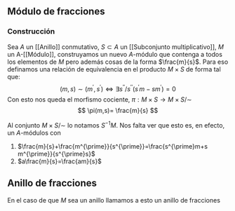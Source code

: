 
## Módulo de fracciones
### Construcción

Sea $A$ un [[Anillo]] conmutativo, $S \subset A$ un [[Subconjunto multiplicativo]], $M$ un A-[[Módulo]], construyamos un nuevo $A$-módulo que contenga a todos los elementos de $M$ pero además cosas de la forma $\frac{m}{s}$. Para eso definamos una relación de equivalencia en el producto $M\times S$ de forma tal que:
$$
(m,s)\sim(m^{\prime},s^{\prime}) \iff \exists s^{\prime\prime} /  s^{\prime\prime} (s^{\prime}m - s m^{\prime}) = 0
$$
Con esto nos queda el morfismo cociente, $\pi: M\times S\to M\times S / \sim$
$$
\pi(m,s)= \frac{m}{s}
$$

Al conjunto $M\times S /\sim$ lo notamos $S^{-1}M$. Nos falta ver que esto es, en efecto, un $A$-módulos con
1. $\frac{m}{s}+\frac{m^{\prime}}{s^{\prime}}=\frac{s^{\prime}m+s m^{\prime}}{s^{\prime}s}$
2. $a\frac{m}{s}=\frac{am}{s}$

## Anillo de fracciones
En el caso de que $M$ sea un anillo llamamos a esto un anillo de fracciones